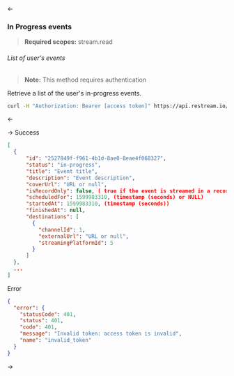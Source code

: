 <-

### <a name="in-progress-events"></a>In Progress events

> <span class="info" /> **Required scopes:** stream.read

###### List of user's events

> <span class="warning" /> **Note:** This method requires authentication

Retrieve a list of the user's in-progress events.

```bash
curl -H "Authorization: Bearer [access token]" https://api.restream.io/v2/user/events/in-progress
```

<-

->
Success

```json
[
  {
      "id": "2527849f-f961-4b1d-8ae0-8eae4f068327",
      "status": "in-progress",
      "title": "Event title",
      "description": "Event description",
      "coverUrl": "URL or null",
      "isRecordOnly": false, ( true if the event is streamed in a record-only mode )
      "scheduledFor": 1599983310, (timestamp (seconds) or NULL)
      "startedAt": 1599983310, (timestamp (seconds))
      "finishedAt": null,
      "destinations": [
        {
          "channelId": 1,
          "externalUrl": "URL or null",
          "streamingPlatformId": 5
        }
      ]
  },
  ...
]

```

Error

```json
{
  "error": {
    "statusCode": 401,
    "status": 401,
    "code": 401,
    "message": "Invalid token: access token is invalid",
    "name": "invalid_token"
  }
}
```

->

